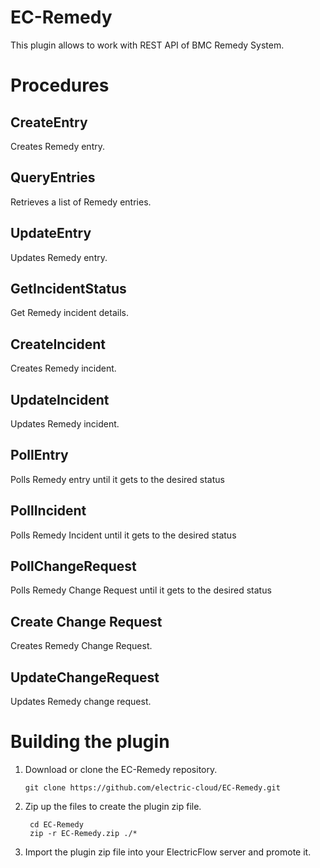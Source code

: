 # EC-Remedy

This plugin allows to work with REST API of BMC Remedy System.


# Procedures

## CreateEntry

Creates Remedy entry.

## QueryEntries

Retrieves a list of Remedy entries.

## UpdateEntry

Updates Remedy entry.

## GetIncidentStatus

Get Remedy incident details.

## CreateIncident

Creates Remedy incident.

## UpdateIncident

Updates Remedy incident.

## PollEntry

Polls Remedy entry until it gets to the desired status

## PollIncident

Polls Remedy Incident until it gets to the desired status

## PollChangeRequest

Polls Remedy Change Request until it gets to the desired status

## Create Change Request

Creates Remedy Change Request.

## UpdateChangeRequest

Updates Remedy change request.



# Building the plugin
1. Download or clone the EC-Remedy repository.

    ```
    git clone https://github.com/electric-cloud/EC-Remedy.git
    ```

5. Zip up the files to create the plugin zip file.

    ```
     cd EC-Remedy
     zip -r EC-Remedy.zip ./*
    ```

6. Import the plugin zip file into your ElectricFlow server and promote it.
